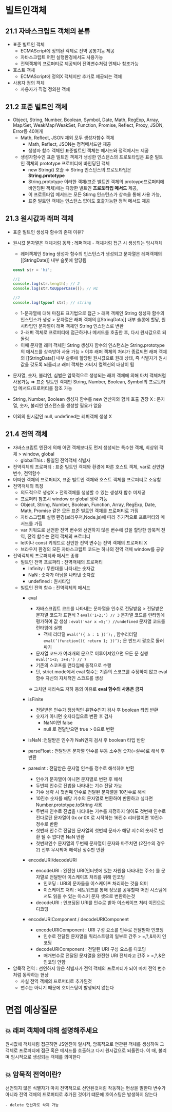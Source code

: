 # 빌트인객체

## 21.1 자바스크립트 객체의 분류

- 표준 빌트인 객체
    - ECMAScript에 정의된 객체로 전역 공통기능 제공
    - 자바스크립트 어떤 실행환경에서도 사용가능
    - 전역객체의 프로퍼티로 제공되어 전역변수처럼 언제나 참조가능
- 호스트 객체
    - ECMAScript에 정의X 객체지만 추가로 제공되는 객체
- 사용자 정의 객체
    - 사용자가 직접 정의한 객체

## 21.2 표준 빌트인 객체

- Object, String, Number, Boolean, Symbol, Date, Math, RegExp, Array, Map/Set, WeakMap/WeakSet, Function, Promise, Reflect, Proxy, JSON, Error등 40여개
    - Math, Reflect, JSON 제외 모두 생성자함수 객체
        - Math, Reflect, JSON는 정적메서드만 제공
        - 생성자 함수 객체인 표준빌트인 객체는 메서드와 정적메서드 제공
    - 생성자함수인 표준 빌트인 객체가 생성한 인스턴스의 프로토타입은 표준 빌트인 객체의 prototype 프로퍼티에 바인딩된 객체
        - new String() 호출 ⇒ String 인스턴스의 프로토타입은 **String.prototype**
        - String.prototype 이러한 객체(표준 빌트인 객체의 protoype프로퍼티에 바인딩된 객체)에는 다양한 빌트인 **프로토타입 메서드** 제공,
        - 이 프로토타입 메서드는 모든 Stirng  인스턴스가 상속을 통해 사용 가능,
        - 표준 빌트인 객체는 인스턴스 없이도 호출가능한 정적 메서드 제공
    

## 21.3 원시값과 래퍼 객체

- 표준 빌트인 생성자 함수의 존재 이유?
- 원시값 문자열은 객체처럼 동작 : 레퍼객체 - 객체처럼 접근 시 생성되는 임시객체
    - 레퍼객체인 String 생성자 함수의 인스턴스가 생성되고 문자열은 레퍼객체의 [[StringDate]] 내부 슬롯에 할당됨
    
    ```jsx
    const str = 'hi';
    
    //1
    console.log(str.length); // 2
    console.log(str.toUpperCase()); // HI
    
    //2
    console.log(typeof str); // string
    ```
    
    - 1-문자열에 대해 마침표 표기법으로 접근 > 래퍼 객체인 String 생성자 함수의 인스턴스가 생성 >  문자열은 래퍼 객체의 [[StringData]] 내부 슬롯에 할당, 원시타입인 문자열이 래퍼 객체인 String 인스턴스로 변환
    - 2-래퍼 객체로 프로퍼티에 접근하거나 메서드를 호출한 후, 다시 원시값으로 되돌림
    - 이때 문자열 래퍼 객체인 String 생성자 함수의 인스턴스는 String.prototype의 메서드를 상속받아 사용 가능 > 이후 래퍼 객체의 처리가 종료되면 래퍼 객체의 [[StringData]] 내부 슬롯에 할당된 원시값으로 원래 상태, 즉 식별자가 원시값을 갖도록 되돌리고 래퍼 객체는 가비지 컬렉션의 대상이 됨
- 문자열, 숫자, 불리언, 심벌은 암묵적으로 생성되는 래퍼 객체에 의해 마치 객체처럼 사용가능 ⇒ 표준 빌트인 객체인 String, Number, Boolean, Symbol의 프로토타입 메서드/프로퍼티를 참조 가능
- String, Number, Boolean 생성자 함수를 new 연산자와 함께 호출 권장 X :  문자열, 숫자, 불리언 인스턴스를 생성할 필요가 없음
- 이외의 원시값인 null, undefined는 레퍼객체 생성 X

## 21.4 전역 객체

- 자바스크립트 엔진에 의해 어떤 객체보다도 먼저 생성되는 특수한 객체, 최상위 객체 > window, global
    - globalThis : 통일된 전역객체 식별자
- 전역객체의 프로퍼티 : 표준 빌트인 객체와 환경에 따른 호스트 객체, var로 선언한 변수, 전역함수
- 어떠한 객체의 프로퍼티X, 표준 빌트인 객체와 호스트 객체를 프로퍼티로 소유함
- 전역객체의 특징
    - 의도적으로 생성X > 전역객체를 생성할 수 있는 생성자 함수 미제공
    - 프로퍼티 참조시 window or global 생략 가능
    - Object, String, Number, Boolean, Function, Array, RegExp, Date, Math, Promise 같은 모든 표준 빌트인 객체를 프로퍼티로 가짐
    - 자바스크립트 실행 환경(브라우저,Node.js)에 따라 추가적으로 프로퍼티와 메서드를 가짐
    - var 키워드로 선언한 전역 변수와 선언하지 않은 변수에 값을 할당한 암묵적 전역, 전역 함수는 전역 객체의 프로퍼티
    - let이나 const 키워드로 선언한 전역 변수는 전역 객체의 프로퍼티 X
    - 브라우저 환경의 모든 자바스크립트 코드는 하나의 전역 객체 window를 공유
- 전역객체의 프로퍼티와 메서드 종류
    - 빌트인 전역 프로퍼티 : 전역객체의 프로퍼티
        - Infinity : 무한대를 나타내는 숫자값
        - NaN : 숫자가 아님을 나타낸 숫자값
        - undefined : 원시타입
    - 빌트인 전역 함수 : 전역객체의 메서드
        - eval
            - 자바스크립트 코드를 나타내는 문자열을 인수로 전달받음 > 전달받은 문자열 코드가 표현식 ? `eval('1+2;') // 3` 문자열 코드를 런타임에 평가하여 값 생성  : `eval('var x =5;') //undefined`  문자열 코드를 런타임에 실행
                - 객체 리터럴 `eval(’({ a : 1 })’);` ,  함수리터럴`eval(’(function(){ return 1; })’);` 은 반드시 괄호로 둘러싸기
            - 문자열 코드가 여러개의 문으로 이루어져있으면 모든 문 실행 `eval('1+2; 3+4;') // 7`
            - 기존의 스코프를 런타임에 동적으로 수행
            - 단, strict mode에서 eval 함수는 기존의 스코프를 수정하지 않고 eval 함수 자신의 자체적인 스코프를 생성 </br>
            
            ⇒ 그치만 처리속도 저하 등의 이유로 **eval 함수의 사용은 금지**
            
        - isFinite
            - 전달받은 인수가 정상적인 유한수인지 검사 후  boolean 타입 반환
            - 숫자가 아니면 숫자타입으로 변환 후 검사
                - NaN이면 false
                - null 로 전달받으면 true > 0으로 변환
        - isNaN :전달받은 인수가 NaN인지 검사 후 boolean 타입 반환
        - parseFloat : 전달받은 문자열 인수를 부동 소수점 숫자(=실수)로 해석 후 반환
        - paresInt : 전달받은 문자열 인수를 정수로 해석하여 반환
            - 인수가 문자열이 아니면 문자열로 변환 후 해석
            - 두번쨰 인수로 진법을 나타내는 기수 전달 가능
            - 기수 생략 시 첫번쨰 인수로 전달된 문자열을 10진수로 해석
            - 10진수 숫자를 해당 기수의 문자열로 변환하여 반환하고 싶다면 Number.prototype.toString 사용
            - 두번째 인수로 진법을 나타내는 기수를 지정하지 않아도 첫번쨰 인수로 전다로딘 문자열이 0x or 0X 로 시작하는 16진수 리터럴이면 10진수 정수로 반환
            - 첫번째 인수로 전달한 문자열의 첫번쨰 문자가 해당 지수의 숫자로 변환 될 수 없다면 NaN 반환
            - 첫번쨰인수 문자열의 두번째 문자열이 문자와 마주치면 (2진수의 경우 2) 전부 무시되어 해석된 정수만 반환
        - encodeURI/decodeURI
            - encodeURI : 완전한 URI(인터넷에 있는 자원을 나타내는 주소) 를 문자열로 전달받아 이스케이프 처리를 위해 인코딩
                - 인코딩 : URI의 문자들을 이스케이프 처리하는 것을 의미
                - 이스케이프 처리 : 네트워크를 통해 정보를 공유할때 어떤 시스템에서도 읽을 수 있는 아스키 문자 셋으로 변환하는것
            - decodeURI : 인코딩된 URI를 인수로 받아 이스케이프 처리 이전으로 디코딩
        - encodeURIComponent / decodeURIComponent
            - encodeURIComponent : URI 구성 요소를 인수로 전달받아 인코딩
                - 인수로 전달된 문자열을 쿼리스트링의 일부로 간주 > =,?,&까지 인코딩
            - decodeURIComponent : 전달된 URI 구성 요소를 디코딩
                - 매개변수로 전달된 문자열을 완전한 URI 전체라고 간주 > =,?,&은 인코딩 안함
- 암묵적 전역 : 선언하지 않은 식별자가 전역 객체의 프로퍼티가 되어 마치 전역 변수처럼 동작하는 현상
    - 사실 전역 객체의 프로퍼티로 추가된것
    - 변수는 아니기 때문에 호이스팅이 발생되지 않는다
 
# 면접 예상질문

## 💥 래퍼 객체에 대해 설명해주세요 
원시값에 객체처럼 접근하면 JS엔진이 일시적, 암묵적으로 연관된 객체를 생성하여 그 객체로 프로퍼티에 접근 혹은 메서드를 호출하고 다시 원시값으로 되돌린다. 이 때, 불리며 임시적으로 생성되는 객체를 의미한다

## 💥 암묵적 전역이란?
선언되지 않은 식별자가 마치 전역적으로 선언된것처럼 작동하는 현상을 말한다
변수가 아니라 전역 객체의 프로퍼티로 추가된 것이기 떄문에 호이스팅은 발생하지 않는다

    - delete 연산자로 삭제 가능
